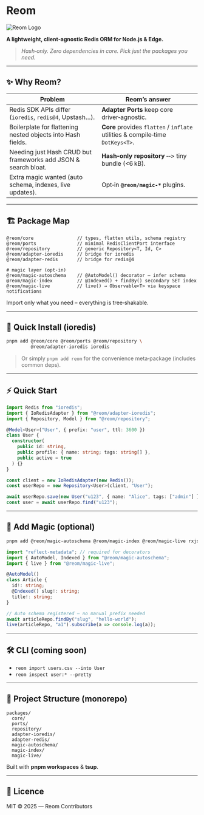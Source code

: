 # Reom

![Reom Logo](https://dummyimage.com/400x120/000/ffffff\&text=Reom)

**A lightweight, client‑agnostic Redis ORM for Node.js & Edge.**

> *Hash‑only. Zero dependencies in core. Pick just the packages you need.*

---

## ✨ Why Reom?

| Problem                                                        | Reom’s answer                                                                  |
| -------------------------------------------------------------- | ------------------------------------------------------------------------------ |
| Redis SDK APIs differ (`ioredis`, `redis@4`, Upstash…).        | **Adapter Ports** keep core driver‑agnostic.                                   |
| Boilerplate for flattening nested objects into Hash fields.    | **Core** provides `flatten` / `inflate` utilities & compile‑time `DotKeys<T>`. |
| Needing just Hash CRUD but frameworks add JSON & search bloat. | **Hash‑only repository** ‑‑> tiny bundle (<6 kB).                              |
| Extra magic wanted (auto schema, indexes, live updates).       | Opt‑in **`@reom/magic-*`** plugins.                                            |

---

## 🏗️ Package Map

```
@reom/core                // types, flatten utils, schema registry
@reom/ports               // minimal RedisClientPort interface
@reom/repository          // generic Repository<T, Id, C>
@reom/adapter-ioredis     // bridge for ioredis
@reom/adapter-redis       // bridge for redis@4

# magic layer (opt‑in)
@reom/magic-autoschema    // @AutoModel() decorator – infer schema
@reom/magic-index         // @Indexed() + findBy() secondary SET index
@reom/magic-live          // live() → Observable<T> via keyspace notifications
```

Import only what you need – everything is tree‑shakable.

---

## 🚀 Quick Install (ioredis)

```bash
pnpm add @reom/core @reom/ports @reom/repository \
         @reom/adapter-ioredis ioredis
```

> Or simply `pnpm add reom` for the convenience meta‑package (includes common deps).

---

## ⚡ Quick Start

```ts
import Redis from "ioredis";
import { IoRedisAdapter } from "@reom/adapter-ioredis";
import { Repository, Model } from "@reom/repository";

@Model<User>("User", { prefix: "user", ttl: 3600 })
class User {
  constructor(
    public id: string,
    public profile: { name: string; tags: string[] },
    public active = true
  ) {}
}

const client = new IoRedisAdapter(new Redis());
const userRepo = new Repository<User>(client, "User");

await userRepo.save(new User("u123", { name: "Alice", tags: ["admin"] }));
const user = await userRepo.find("u123");
```

---

## 🔮 Add Magic (optional)

```bash
pnpm add @reom/magic-autoschema @reom/magic-index @reom/magic-live rxjs
```

```ts
import "reflect-metadata"; // required for decorators
import { AutoModel, Indexed } from "@reom/magic-autoschema";
import { live } from "@reom/magic-live";

@AutoModel()
class Article {
  id!: string;
  @Indexed() slug!: string;
  title!: string;
}

// Auto schema registered – no manual prefix needed
await articleRepo.findBy("slug", "hello-world");
live(articleRepo, "a1").subscribe(a => console.log(a));
```

---

## 🛠 CLI (coming soon)

* `reom import users.csv --into User`
* `reom inspect user:* --pretty`

---

## 📁 Project Structure (monorepo)

```
packages/
  core/
  ports/
  repository/
  adapter-ioredis/
  adapter-redis/
  magic-autoschema/
  magic-index/
  magic-live/
```

Built with **pnpm workspaces** & **tsup**.

---

## 📜 Licence

MIT © 2025 — Reom Contributors
